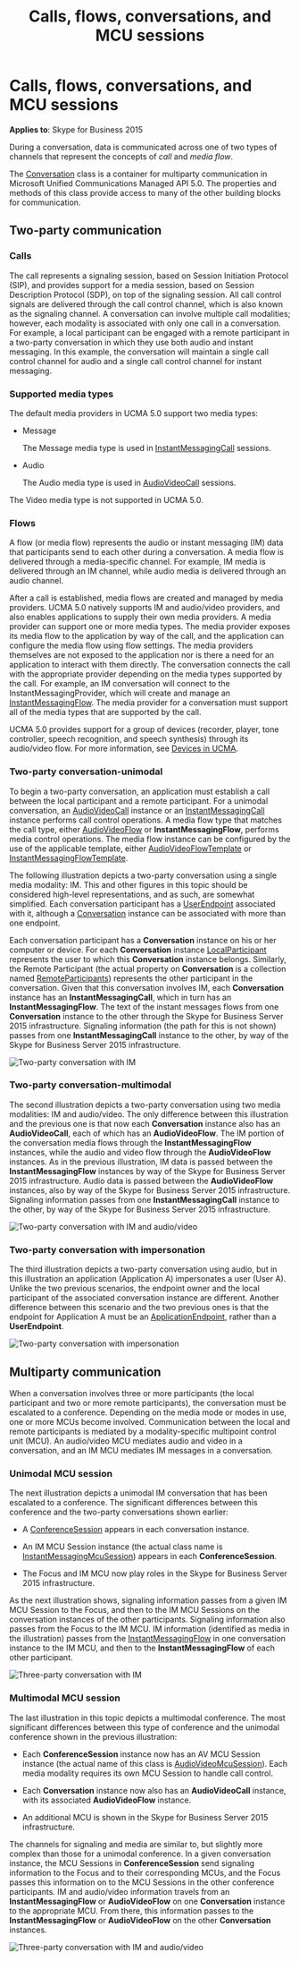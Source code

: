 ﻿---
title: Calls, flows, conversations, and MCU sessions
description: Discusses calls, flows, conversations, and MCU sessions, as well as two-party communication, and multiparty communication.
TOCTitle: Calls, flows, conversations, and MCU sessions
ms:assetid: 8eac0275-344c-4546-a83e-2104ce8f7c6e
ms:mtpsurl: https://msdn.microsoft.com/library/Dn465961(v=office.16)
ms:contentKeyID: 65239884
ms.date: 07/27/2015
mtps_version: v=office.16
---

# Calls, flows, conversations, and MCU sessions


**Applies to**: Skype for Business 2015

During a conversation, data is communicated across one of two types of channels that represent the concepts of *call* and *media flow*.

The [Conversation](https://msdn.microsoft.com/library/hh349224\(v=office.16\)) class is a container for multiparty communication in Microsoft Unified Communications Managed API 5.0. The properties and methods of this class provide access to many of the other building blocks for communication.

## Two-party communication

### Calls

The call represents a signaling session, based on Session Initiation Protocol (SIP), and provides support for a media session, based on Session Description Protocol (SDP), on top of the signaling session. All call control signals are delivered through the call control channel, which is also known as the signaling channel. A conversation can involve multiple call modalities; however, each modality is associated with only one call in a conversation. For example, a local participant can be engaged with a remote participant in a two-party conversation in which they use both audio and instant messaging. In this example, the conversation will maintain a single call control channel for audio and a single call control channel for instant messaging.

### Supported media types

The default media providers in UCMA 5.0 support two media types:

  - Message
    
    The Message media type is used in [InstantMessagingCall](https://msdn.microsoft.com/library/hh161841\(v=office.16\)) sessions.

  - Audio
    
    The Audio media type is used in [AudioVideoCall](/dotnet/api/microsoft.rtc.collaboration.audiovideo.audiovideocall) sessions.

The Video media type is not supported in UCMA 5.0.

### Flows

A flow (or media flow) represents the audio or instant messaging (IM) data that participants send to each other during a conversation. A media flow is delivered through a media-specific channel. For example, IM media is delivered through an IM channel, while audio media is delivered through an audio channel.

After a call is established, media flows are created and managed by media providers. UCMA 5.0 natively supports IM and audio/video providers, and also enables applications to supply their own media providers. A media provider can support one or more media types. The media provider exposes its media flow to the application by way of the call, and the application can configure the media flow using flow settings. The media providers themselves are not exposed to the application nor is there a need for an application to interact with them directly. The conversation connects the call with the appropriate provider depending on the media types supported by the call. For example, an IM conversation will connect to the InstantMessagingProvider, which will create and manage an [InstantMessagingFlow](/dotnet/api/microsoft.rtc.collaboration.instantmessagingflow). The media provider for a conversation must support all of the media types that are supported by the call.

UCMA 5.0 provides support for a group of devices (recorder, player, tone controller, speech recognition, and speech synthesis) through its audio/video flow. For more information, see [Devices in UCMA](https://msdn.microsoft.com/library/dd280152\(v=office.16\)).

### Two-party conversation-unimodal

To begin a two-party conversation, an application must establish a call between the local participant and a remote participant. For a unimodal conversation, an [AudioVideoCall](/dotnet/api/microsoft.rtc.collaboration.audiovideo.audiovideocall) instance or an [InstantMessagingCall](https://msdn.microsoft.com/library/hh161841\(v=office.16\)) instance performs call control operations. A media flow type that matches the call type, either [AudioVideoFlow](/dotnet/api/microsoft.rtc.collaboration.audiovideo.audiovideoflow) or **InstantMessagingFlow**, performs media control operations. The media flow instance can be configured by the use of the applicable template, either [AudioVideoFlowTemplate](/dotnet/api/microsoft.rtc.collaboration.audiovideo.audiovideoflowtemplate) or [InstantMessagingFlowTemplate](/dotnet/api/microsoft.rtc.collaboration.instantmessagingflowtemplate).

The following illustration depicts a two-party conversation using a single media modality: IM. This and other figures in this topic should be considered high-level representations, and as such, are somewhat simplified. Each conversation participant has a [UserEndpoint](/dotnet/api/microsoft.rtc.collaboration.userendpoint) associated with it, although a [Conversation](https://msdn.microsoft.com/library/hh349224\(v=office.16\)) instance can be associated with more than one endpoint.

Each conversation participant has a **Conversation** instance on his or her computer or device. For each **Conversation** instance [LocalParticipant](https://msdn.microsoft.com/library/hh350132\(v=office.16\)) represents the user to which this **Conversation** instance belongs. Similarly, the Remote Participant (the actual property on **Conversation** is a collection named [RemoteParticipants](https://msdn.microsoft.com/library/hh349440\(v=office.16\))) represents the other participant in the conversation. Given that this conversation involves IM, each **Conversation** instance has an **InstantMessagingCall**, which in turn has an **InstantMessagingFlow**. The text of the instant messages flows from one **Conversation** instance to the other through the Skype for Business Server 2015 infrastructure. Signaling information (the path for this is not shown) passes from one **InstantMessagingCall** instance to the other, by way of the Skype for Business Server 2015 infrastructure.

![Two-party conversation with IM](images/Dn465961.Two-party-Conversation-IM(Office.16).png "Two-party conversation with IM")

### Two-party conversation-multimodal

The second illustration depicts a two-party conversation using two media modalities: IM and audio/video. The only difference between this illustration and the previous one is that now each **Conversation** instance also has an **AudioVideoCall**, each of which has an **AudioVideoFlow**. The IM portion of the conversation media flows through the **InstantMessagingFlow** instances, while the audio and video flow through the **AudioVideoFlow** instances. As in the previous illustration, IM data is passed between the **InstantMessagingFlow** instances by way of the Skype for Business Server 2015 infrastructure. Audio data is passed between the **AudioVideoFlow** instances, also by way of the Skype for Business Server 2015 infrastructure. Signaling information passes from one **InstantMessagingCall** instance to the other, by way of the Skype for Business Server 2015 infrastructure.

![Two-party conversation with IM and audio/video](images/Dn465961.Two-party-Conversation-IM+AV(Office.16).png "Two-party conversation with IM and audio/video")

### Two-party conversation with impersonation

The third illustration depicts a two-party conversation using audio, but in this illustration an application (Application A) impersonates a user (User A). Unlike the two previous scenarios, the endpoint owner and the local participant of the associated conversation instance are different. Another difference between this scenario and the two previous ones is that the endpoint for Application A must be an [ApplicationEndpoint](/dotnet/api/microsoft.rtc.collaboration.applicationendpoint), rather than a **UserEndpoint**.

![Two-party conversation with impersonation](images/Dn465968.Two-party-Impersonation-AV(Office.16).png "Two-party conversation with impersonation")

## Multiparty communication

When a conversation involves three or more participants (the local participant and two or more remote participants), the conversation must be escalated to a conference. Depending on the media mode or modes in use, one or more MCUs become involved. Communication between the local and remote participants is mediated by a modality-specific multipoint control unit (MCU). An audio/video MCU mediates audio and video in a conversation, and an IM MCU mediates IM messages in a conversation.

### Unimodal MCU session

The next illustration depicts a unimodal IM conversation that has been escalated to a conference. The significant differences between this conference and the two-party conversations shown earlier:

  - A [ConferenceSession](https://msdn.microsoft.com/library/hh349315\(v=office.16\)) appears in each conversation instance.

  - An IM MCU Session instance (the actual class name is [InstantMessagingMcuSession](https://msdn.microsoft.com/library/hh382004\(v=office.16\))) appears in each **ConferenceSession**.

  - The Focus and IM MCU now play roles in the Skype for Business Server 2015 infrastructure.

As the next illustration shows, signaling information passes from a given IM MCU Session to the Focus, and then to the IM MCU Sessions on the conversation instances of the other participants. Signaling information also passes from the Focus to the IM MCU. IM information (identified as media in the illustration) passes from the [InstantMessagingFlow](/dotnet/api/microsoft.rtc.collaboration.instantmessagingflow) in one conversation instance to the IM MCU, and then to the **InstantMessagingFlow** of each other participant.

![Three-party conversation with IM](images/Dn465961.Three-party-Conference-IM(Office.16).png "Three-party conversation with IM")

### Multimodal MCU session

The last illustration in this topic depicts a multimodal conference. The most significant differences between this type of conference and the unimodal conference shown in the previous illustration:

  - Each **ConferenceSession** instance now has an AV MCU Session instance (the actual name of this class is [AudioVideoMcuSession](https://msdn.microsoft.com/library/hh385298\(v=office.16\))). Each media modality requires its own MCU Session to handle call control.

  - Each **Conversation** instance now also has an **AudioVideoCall** instance, with its associated **AudioVideoFlow** instance.

  - An additional MCU is shown in the Skype for Business Server 2015 infrastructure.

The channels for signaling and media are similar to, but slightly more complex than those for a unimodal conference. In a given conversation instance, the MCU Sessions in **ConferenceSession** send signaling information to the Focus and to their corresponding MCUs, and the Focus passes this information on to the MCU Sessions in the other conference participants. IM and audio/video information travels from an **InstantMessagingFlow** or **AudioVideoFlow** on one **Conversation** instance to the appropriate MCU. From there, this information passes to the **InstantMessagingFlow** or **AudioVideoFlow** on the other **Conversation** instances.

![Three-party conversation with IM and audio/video](images/Dn465961.Three-party-Conference-IM+AV(Office.16).png "Three-party conversation with IM and audio/video")

